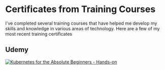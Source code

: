 # Certificates from Training Courses

I've completed several training courses that have helped me develop my skills and knowledge in various areas of technology. Here are a few of my most recent training certificates

## Udemy

[![Kubernetes for the Absolute Beginners - Hands-on](https://udemy-certificate.s3.amazonaws.com/image/UC-b0066c2a-6a20-496f-9118-3d4c3dfb20c9.jpg)](ude.my/UC-b0066c2a-6a20-496f-9118-3d4c3dfb20c9)
